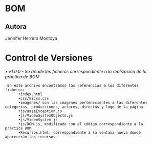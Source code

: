 # BOM

## Autora
Jennifer Herrera Montoya

# Control de Versiones
_• v1.0.0 - Se añade los ficheros correspondiente a la realización de la práctica de BOM_
```
 En este archivo encontramos las referencias a los diferentes ficheros:
      •index.html
      •css/micss.css
      •imagenes/ con las imagenes pertenecientes a las diferentes categorias, producciones, actores, directos y logo de la página
      •js/BaseException.js
      •js/VideoSystemObjects.js
      •js/VideoSystem.js
      •js/DOM.js, modificado con el código correspondiente a la práctica BOM
      •Recursos.html, correspondiente a la ventana nueva donde aparecerán los recursos
```
